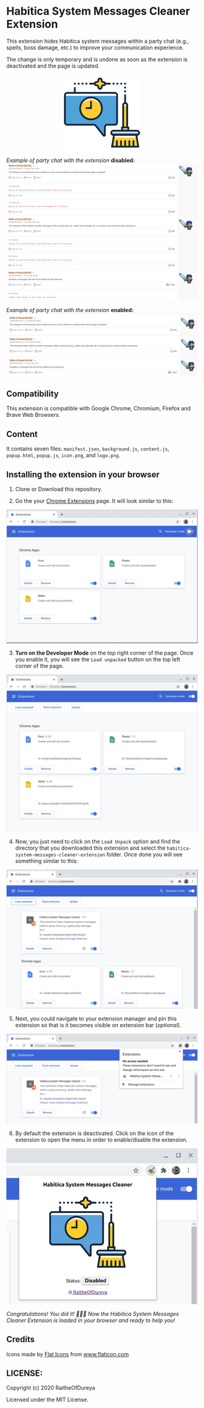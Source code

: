 # Habitica System Messages Cleaner Extension

This extension hides Habitica system messages within a party chat (e.g., spells, boss damage, etc.) to improve your communication experience.

The change is only temporary and is undone as soon as the extension is deactivated and the page is updated.

<p align="center"><img src="habitica-system-messages-cleaner-extension/images/logo.png" alt="logo" width="200"/></p>

*Example of party chat with the extension* **disabled:**
![](images-readme/chat-before.jpeg)

*Example of party chat with the extension* **enabled:**
![](images-readme/chat-clean.jpeg)

## Compatibility
This extension is compatible with Google Chrome, Chromium, Firefox and Brave Web Browsers.

## Content
It contains seven files: `manifest.json`, `background.js`, `content.js`, `popup.html`, `popup.js`, `icon.png`, and `logo.png`.

## Installing the extension in your browser

1. Clone or Download this repository.

2. Go the your [Chrome Extensions](chrome://extensions/) page. It will look similar to this:

![](images-readme/developer-mode.jpeg)

3. **Turn on the Developer Mode** on the top right corner of the page. Once you enable it, you will see the `Load unpacked` button on the top left corner of the page.

![](images-readme/extension-load.jpeg)

4. Now, you just need to click on the `Load Unpack` option and find the directory that you downloaded this extension and select the `habitica-system-messages-cleaner-extension` folder. Once done you will see something similar to this:

![](images-readme/extension-loaded.jpeg)

5. Next, you could navigate to your extension manager and pin this extension so that is it becomes visible on extension bar (*optional*).

![](images-readme/extention-pin.jpeg)

6. By default the extension is deactivated. Click on the icon of the extension to open the menu in order to enable/disable the extension.

![](images-readme/default-disabled.jpeg)

*Congratulations! You did it! :tada::tada::tada: Now the Habitica System Messages Cleaner Extension is loaded in your browser and ready to help you!*

## Credits
<div>Icons made by <a href="https://www.flaticon.com/authors/flat-icons" title="Flat Icons">Flat Icons</a> from <a href="https://www.flaticon.com/" title="Flaticon">www.flaticon.com</a></div>

## LICENSE:
Copyright (c) 2020 RaitheOfDureya

Licensed under the MIT License.
